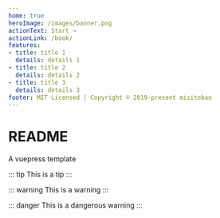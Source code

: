 ```yaml
---
home: true
heroImage: /images/banner.png
actionText: Start →
actionLink: /book/
features:
- title: title 1
  details: details 1
- title: title 2
  details: details 2
- title: title 3
  details: details 3
footer: MIT Licensed | Copyright © 2019-present misitebao
---
```

# README
A vuepress template

::: tip
This is a tip
:::

::: warning
This is a warning
:::

::: danger
This is a dangerous warning
:::
